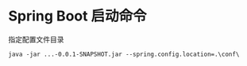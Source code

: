 # Spring Boot 启动命令  

指定配置文件目录  
```
java -jar ...-0.0.1-SNAPSHOT.jar --spring.config.location=.\conf\
```
